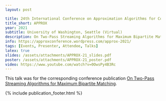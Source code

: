 ```yaml
---
layout: post

title: 24th International Conference on Approximation Algorithms for Combinatorial Optimization Problems
title_short: APPROX
year: 2021
subtitle: University of Washington, Seattle (Virtual)
description: On Two-Pass Streaming Algorithms for Maximum Bipartite Matching
info: https://approxconference.wordpress.com/approx-2021/
tags: [Events, Presenter, Attendee, Talks]
latex: true
slides: /assets/attachments/APPROX-21_slides.pdf
poster: /assets/attachments/APPROX-21_poster.pdf
video: https://www.youtube.com/watch?v=0OwsPy4B3Rc
---
```

This talk was for the corresponding conference publication [On Two-Pass Streaming Algorithms for Maximum Bipartite Matching](/publication-On-Two-Pass-Streaming-Algorithms).

{% include publication_footer.html %}